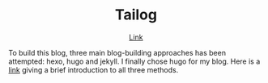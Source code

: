 <div align="center" >
  
# Tailog
[Link](http://tail-19.github.io/Tailog/)

</div>

To build this blog, three main blog-building approaches has been attempted: hexo, hugo and jekyll.
I finally chose hugo for my blog.
Here is a [link](https://lexcao.io/posts/jekyll-hugo-hexo/) giving a brief introduction to all three methods.
